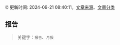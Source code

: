 :alarm_clock: 更新时间: 2024-09-21 08:40:11。[文章来源](/README.md)、[文章分类](/TAGS.md)

## 报告


> 关键字：`报告`、`月报`



